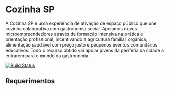 # Cozinha SP

A Cozinha SP é uma experiência de ativação de espaço público que une cozinha colaborativa com gastronomia social. Apoiamos novos microempreendedores através de formação intensiva na prática e orientação profissional, incentivando a agricultura familiar orgânica, alimentação saudável com preço justo e pequenos eventos comunitários educativos. Todo o recurso obtido vai apoiar jovens da periferia da cidade a entrarem para o mundo da gastronomia.

[![Build Status](http://ci.nucleodigital.cc/api/badge/github.com/nucleo-digital/cozinha-sp/status.svg?branch=master)](http://ci.nucleodigital.cc/github.com/nucleo-digital/cozinha-sp)

## Requerimentos

##
